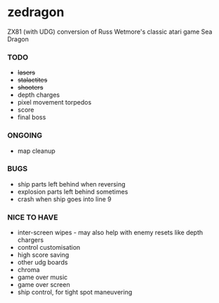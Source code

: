 # zedragon
ZX81 (with UDG) conversion of Russ Wetmore's classic atari game Sea Dragon

### TODO
* ~~lasers~~
* ~~stalactites~~
* ~~shooters~~
* depth charges
* pixel movement torpedos
* score
* final boss

### ONGOING
* map cleanup

### BUGS
* ship parts left behind when reversing
* explosion parts left behind sometimes
* crash when ship goes into line 9

### NICE TO HAVE
* inter-screen wipes - may also help with enemy resets like depth chargers
* control customisation
* high score saving
* other udg boards
* chroma
* game over music
* game over screen
* ship control, for tight spot maneuvering

